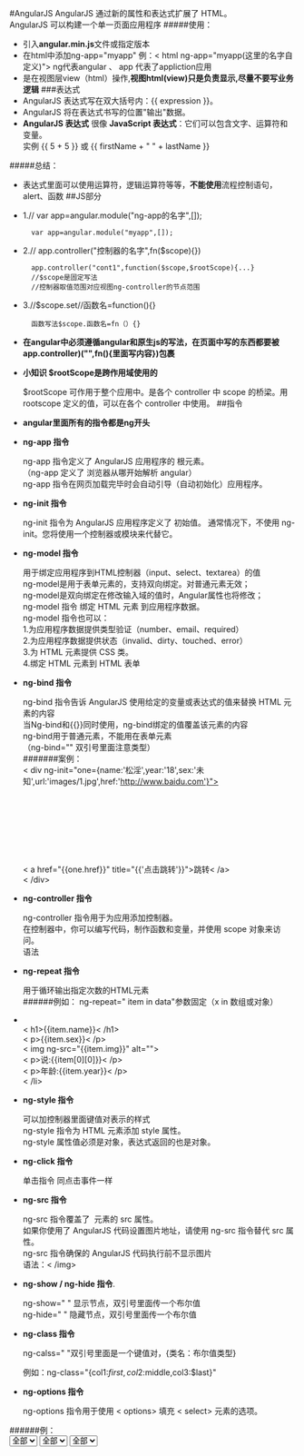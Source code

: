 #AngularJS
AngularJS 通过新的属性和表达式扩展了 HTML。  
AngularJS 可以构建一个单一页面应用程序
#####使用：
- 引入**angular.min.js**文件或指定版本
- 在html中添加ng-app="myapp" 例：< html ng-app="myapp(这里的名字自定义)"> ng代表angular 、 app 代表了appliction应用
- 是在视图层view（html）操作,**视图html(view)只是负责显示,尽量不要写业务逻辑**
###表达式
- AngularJS 表达式写在双大括号内：{{ expression }}。
- AngularJS 将在表达式书写的位置"输出"数据。
- **AngularJS 表达式** 很像 **JavaScript 表达式**：它们可以包含文字、运算符和变量。  
实例 {{ 5 + 5 }} 或 {{ firstName + " " + lastName }}

#####总结：


- 表达式里面可以使用运算符，逻辑运算符等等，**不能使用**流程控制语句，alert、函数
##JS部分
- 1.// var app=angular.module("ng-app的名字",[]);

		var app=angular.module("myapp",[]);


- 2.// app.controller("控制器的名字",fn($scope){})

		app.controller("cont1",function($scope,$rootScope){...}  
		//$scope是固定写法  
		//控制器取值范围对应视图ng-controller的节点范围
- 3.//$scope.set//函数名=function(){}

		函数写法$scope.函数名=fn（）{}
- **在angular中必须遵循angular和原生js的写法，在页面中写的东西都要被app.controller)("",fn(){里面写内容})包裹**
- **小知识 $rootScope是跨作用域使用的**

	$rootScope 可作用于整个应用中。是各个 controller 中 scope 的桥梁。用 rootscope 定义的值，可以在各个 controller 中使用。
##指令
- **angular里面所有的指令都是ng开头**
- **ng-app 指令**

	ng-app 指令定义了 AngularJS 应用程序的 根元素。     
    （ng-app 定义了 浏览器从哪开始解析 angular）    	 
	ng-app 指令在网页加载完毕时会自动引导（自动初始化）应用程序。
- **ng-init 指令**

	ng-init 指令为 AngularJS 应用程序定义了 初始值。
	通常情况下，不使用 ng-init。您将使用一个控制器或模块来代替它。

- **ng-model 指令**

	用于绑定应用程序到HTML控制器（input、select、textarea）的值  
	ng-model是用于表单元素的，支持双向绑定。对普通元素无效；  
	ng-model是双向绑定在修改输入域的值时，Angular属性也将修改；   
	ng-model 指令 绑定 HTML 元素 到应用程序数据。  
	ng-model 指令也可以：  
	1.为应用程序数据提供类型验证（number、email、required）  
	2.为应用程序数据提供状态（invalid、dirty、touched、error）  
	3.为 HTML 元素提供 CSS 类。  
	4.绑定 HTML 元素到 HTML 表单
- **ng-bind 指令** 

	ng-bind 指令告诉 AngularJS 使用给定的变量或表达式的值来替换 HTML 元素的内容  
	当Ng-bind和{{}}同时使用，ng-bind绑定的值覆盖该元素的内容  
	ng-bind用于普通元素，不能用在表单元素  
	（ng-bind="" 双引号里面注意类型）  
#######案例：   
	< div ng-init="one={name:'松淫',year:'18',sex:'未知',url:'images/1.jpg',href:'http://www.baidu.com'}">  
		<h1 ng-bind="'ok'"></h1>  
		<!-- ng-bind=""双引号里面要注意类型 -->  
		<p ng-bind="one.name"></p>  
		<p ng-bind="one.year"></p>  
		<img ng-src="{{one.url}}" alt="">  
		< a href="{{one.href}}" title="{{'点击跳转'}}">跳转< /a>  
	< /div>
- **ng-controller 指令**

	ng-controller 指令用于为应用添加控制器。  
	在控制器中，你可以编写代码，制作函数和变量，并使用 scope 对象来访问。  
	语法<element ng-controller="expression"></element>

- **ng-repeat 指令**

	用于循环输出指定次数的HTML元素  
######例如：
	ng-repeat=" item in data"参数固定（x in 数组或对象）  
	 	<li ng-repeat="item in data">  
			< h1>{{item.name}}< /h1>  
			< p>{{item.sex}}< /p>  
			< img ng-src="{{item.img}}" alt="">    
			< p>说:{{item[0][0]}}< /p>  
			< p>年龄:{{item.year}}< /p>  
		< /li>

- **ng-style 指令**

	可以加控制器里面键值对表示的样式  
	ng-style 指令为 HTML 元素添加 style 属性。  
	ng-style 属性值必须是对象，表达式返回的也是对象。

- **ng-click 指令**

	单击指令 同点击事件一样
- **ng-src 指令**

	ng-src 指令覆盖了 <img> 元素的 src 属性。  
	如果你使用了 AngularJS 代码设置图片地址，请使用 ng-src 指令替代 src 属性。  
	ng-src 指令确保的 AngularJS 代码执行前不显示图片  
	语法：<img ng-src="string">< /img>

- **ng-show / ng-hide  指令**.

	ng-show=" " 显示节点，双引号里面传一个布尔值  
	ng-hide=" " 隐藏节点，双引号里面传一个布尔值
- **ng-class 指令**

	ng-calss=" "双引号里面是一个键值对，{类名：布尔值类型}

	例如：ng-class="{col1:$first,col2:$middle,col3:$last}"

- **ng-options 指令**

	ng-options 指令用于使用 < options> 填充 < select> 元素的选项。
  
######例：  
	<select ng-model="v1" ng-options="val.a for val in data" ng-change="test(v1)">
		<!-- ___val.a for为了在option里面显示__ val(去壳) in data -->
		<!-- v1就是  中间的val -->
		<option value="">全部</option>
	</select>
	<!-- {a:'上海',b:[
		 			{c:'上海',e:['浦东新区','黄浦区','青浦区','卢湾区','闸北区','静安区']}
		 				]
		 		     }, -->
	<select ng-model="v2" ng-options="val.c for val in v1.b" ng-change="test(v1)">
		<option value="">全部</option>
	</select>
	<select ng-model="v3" ng-options="val for val in v2.e" ng-change="test(v1)">
		<option value="">全部</option>
	</select>
	<script>
		var app=angular.module("myapp",[]);
		app.controller("cont",function($scope){
			$scope.data=
 				[
		 			{a:'上海',b:[
		 				{c:'上海',e:['浦东新区','黄浦区','青浦区','卢湾区','闸北区','静安区']}
		 				]
		 		     },
		 	        {a:'北京',b:[{c:'北京',e:['东城区','西城区','崇文区','宣武区','朝阳区']}
		 	            ]
		 	         },
		            {a:'湖北',b:[{c:'武汉',e:['江岸区','江汉区','硚口区','武昌区','洪山区']},
		            {c:'襄阳',e:['襄城区','樊城区','襄州区','枣阳市','南漳县','保康县','老河口市']},
		            {c:'北平',e:['朝阳','老城区']}
		                ]
		            }
		 		];

			$scope.test=function(val){
				console.log(val);
			}
		})
- **ng-switch 指令**
	
	ng-switch 指令根据表达式显示或隐藏对应的部分。  
	对应的子元素使用 ng-switch-when 指令，如果匹配选中选择显示，其他为匹配的则移除。  
	你可以通过使用 ng-switch-default 指令设置默认选项，如果都没有匹配的情况，默认选项会显示  
	语法  
	<element ng-switch="expression">  
	.   <element ng-switch-when="value">< /element>  
	.   <element ng-switch-when="value">< /element>  
	.   <element ng-switch-when="value">< /element>  
	.   <element ng-switch-default></element>  
	< /element>
##过滤器
	过滤器使用一个管道字符（|）添加到表达式和指令中。  



	
<table>
 <tr>AngularJS 过滤器可用于转换数据（内置过滤器）：
  <td>currency货币格式化</td>
  <td>格式化数字为货币格式。</td>
 </tr>
 <tr>
  <td>filter查找</td>
  <td>从数组项中选择一个子集。该过滤器后跟一个冒号和一个模型名称。</td>
 </tr>
 <tr>
  <td>lowercase</td>
  <td>格式化字符串为小写。</td>
 </tr>
 <tr>
  <td>orderBy</td>
  <td>根据某个表达式排列数组。</td>
 </tr>
 <tr>
  <td>uppercase</td>
  <td>格式化字符串为大写。</td>
 </tr>
<tr>
  <td>limitTo 截取</td>
  <td>截取数据 {{"123456" | limitTo :2/-2}} // 从前面/后面开始截取2位</td>
 </tr>
</table>
#####时间 date格式化
	{{149016 | date:"yyyy-MM-dd HH:mm:ss"}} // 2017-06-15 10:09:25
	app.controller("cont",function($scope,$interval){
		var timer=$interval(function(){
				$scope.timer=new Date();
			},1000/24)
	})
>$interval

	$interval是angular独有的自带的定时器
#####number 格式化（保留小数）
{{149016.1945000 | number:2}}
#####filter查找
	filter 过滤器从数组中选择一个子集
	// 查找name为iphone的行
	{{ [{"age": 20,"id": 10,"name": "iphone"},
	{"age": 12,"id": 11,"name": "sunm xing"},
	{"age": 44,"id": 12,"name": "test abc"}
	] | filter:{'name':'iphone'} }}     
#####orderBy 排序
	// 根id降序排
	{{ [{"age": 20,"id": 10,"name": "iphone"},
	{"age": 12,"id": 11,"name": "sunm xing"},
	{"age": 44,"id": 12,"name": "test abc"}
	] | orderBy:'id':true }}
	
	// 根据id升序排
	{{ [{"age": 20,"id": 10,"name": "iphone"},
	{"age": 12,"id": 11,"name": "sunm xing"},
	{"age": 44,"id": 12,"name": "test abc"}
	] | orderBy:'id' }}
##自定义过滤器
	app.filter("过滤器名字",function(）{  
		return function（val）{  
			return val管道符前面的值} )}
>案例

	app.filter("test",function(){
			return function(val){
				console.log(val);  // val是管道符前面的值
				// console.log(year);   year 是冒号后面的值
				return val+"是:"+typeof val+"类型";
			}
		})
##表单
AngularJS 表单是输入控件的集合。
####数据绑定
Input 控件使用 ng-model 指令来实现数据绑定。

	<input type="text" ng-model="firstname">
#####Checkbox（复选框）
checkbox 的值为 true 或 false，可以使用 ng-model 指令绑定，它的值可以用于应用中：

	复选框选中后显示 h1 标签内容：
	
	< form>
	    <input type="checkbox" ng-model="myVar">
	< /form>
	 
	<h1 ng-show="myVar">My Header</h1>
#####单选框
我们可以使用 ng-model 来绑定单选按钮到你的应用中。
单选框使用同一个 ng-model ，可以有不同的值，但只有被选中的单选按钮的值会被使用。

	根据选中的单选按钮，显示信息：
	< form>
    选择一个选项:
    <input type="radio" ng-model="myVar" value="dogs">Dogs
    <input type="radio" ng-model="myVar" value="tuts">Tutorials
    <input type="radio" ng-model="myVar" value="cars">Cars
	< /form>
#####下拉菜单
使用 ng-model 指令可以将下拉菜单绑定到你的应用中。
ng-model 属性的值为你在下拉菜单选中的选项：
	
	根据选中的下拉菜单选项，显示信息：
	<form>
	选择一个选项:
	<select ng-model="myVar">
	    <option value="">
	    <option value="dogs">Dogs
	    <option value="tuts">Tutorials
	    <option value="cars">Cars
	</select>
	</form>
#####表单案例
	<body >
		<form name="myform">
			<input type="text" name="user" ng-model="test1" required ng-pattern="/[0-9]{3}/">
			<!-- angualr ng-pattern="/[0-9]{3}/" -->
			<input type="text" name="user1" ng-model="test2">
			<hr>
				<!-- 名字 form下面 user--> 
			<span>未修改状态:{{myform.user.$pristine}}</span>
			<span>未修改状态:{{myform.user1.$pristine}}</span>
	
			<hr>
			<span>
				已修改状态:{{myform.user.$dirty}}
			</span>
			<hr>
			<span>
				通过验证:{{myform.user.$valid}}
			</span>
			<span>
				不通过验证:{{myform.user.$invalid}}
			</span>
			<button ng-disabled="myform.user.$invalid">提交</button>
		</form>
		<script>	
			var app=angular.module("myapp",[]);
		</script>
	</body>
#####AngularJS输入验证（上面有案例）
- 1.$dirty      表单填写记录
- 2.$valid		字段内容合法
- 3.invalid		字段内容是非法的
- 4.pristine	表单没有填写记录
##AngularJS 路由
	1.AngularJS 路由允许我们通过不同的 URL 访问不同的内容。
	2.通过 AngularJS 可以实现多视图的单页Web应用（single page web application，SPA）。
	3.通常我们的URL形式为 http://runoob.com/first/page，但在单页Web应用
	中 AngularJS 通过 # + 标记 实现 例如：
	http://runoob.com/#/first
	http://runoob.com/#/second
	http://runoob.com/#/third
	4.当点击以上的任意一个链接时，向服务端请的地址都是一样的 (http://runoob.com/)。
	因为 # 号之后的内容在向服务端请求时会被浏览器忽略掉。 所以就需要在客户端实现 # 号后面
	内容的功能实现。
	5.路由 属于angularJS的扩展，需要额外引入文件 angular-route.js
	6.注意 注意：路由可以是并列关系的节点，指令是包裹关系的节点（写在一个div里面）
	7.路由要写在控制器前面
	8.templateUrl:path 加载页面需要在服务器下面测试。例：
	.when("/"
		{templateUrl:"tmpl/index.html //路径"
		})
**主要思想**：使用路由器时，一定要把所有页面想象成一个页面。（在服务器下面测试）
	
	实例解析：
	1、载入了实现路由的 js 文件：angular-route.js。
	2、包含了 ngRoute 模块作为主应用模块的依赖模块。
		angular.module('routingDemoApp',['ngRoute'])
	3、使用 ngView 指令。
		<div ng-view></div>
		该 div 内的 HTML 内容会根据路由的变化而变化。
	4、配置 $routeProvider，AngularJS $routeProvider 用来定义路由规则。
		module.config(['$routeProvider', function($routeProvider){
	  	  $routeProvider
	        .when('/',{template:'这是首页页面'})
	        .when('/computers',{template:'这是电脑分类页面'})
	        .when('/printers',{template:'这是打印机页面'})
	        .otherwise({redirectTo:'/'});
		}]);
		AngularJS 模块的 config 函数用于配置路由规则。通过使用 configAPI，我们请求把$routeProvider注入到我们的配置函数并且使用$routeProvider.whenAPI来定义我们的路由规则。
	$routeProvider 为我们提供了 when(path,object) & otherwise(object) 函数按顺序定义所有路由，函数包含两个参数:
		第一个参数是 URL 或者 URL 正则规则。
		第二个参数是路由配置对象。
	路由设置对象
	AngularJS 路由也可以通过不同的模板来实现。
	$routeProvider.when 函数的第一个参数是 URL 或者 URL 正则规则，第二个参数为路由配置对象。
		路由配置对象语法规则如下：
	$routeProvider.when(url, {
	    template: string,
	    templateUrl: string,
	    controller: string, function 或 array,
	    controllerAs: string,
	    redirectTo: string, function,
	    resolve: object<key, function>
	});
	参数说明：
		template:
			如果我们只需要在 ng-view 中插入简单的 HTML 内容，则使用该参数：
				.when('/computers',{template:'这是电脑分类页面'})
		templateUrl:
			如果我们只需要在 ng-view 中插入 HTML 模板文件，则使用该参数：
				$routeProvider.when('/computers', {
	    templateUrl: 'views/computers.html',
		});
	以上代码会从服务端获取 views/computers.html 文件内容插入到 ng-view 中。
	controller:
		function、string或数组类型，在当前模板上执行的controller函数，生成新的scope。
	controllerAs:
		string类型，为controller指定别名。
	redirectTo:
		重定向的地址。
	resolve:
		指定当前controller所依赖的其他模块。
	
**写法：**

	angular路由写法 -->
		<a href="#/">首页</a>
		<a href="#/list">列表页</a>
		<a href="#/show">显示页</a>
		<a href="#/test">没有</a>
	<div ng-view></div> //必须写（固定写法ng-view）

	<script>
		// var app=angular.module("myapp",['扩展'//带引号],函数名);
		var app=angular.module("myapp",['ngRoute'],RouterConfig);
		function RouterConfig($routeProvider){
			// $routeProvider路由提供者//配置 $routeProvider，AngularJS $routeProvider 用来定义路由规则。
			$routeProvider
				.when("/",
					{template:"<h1>我是首页</h1>"
				})
				.when("/list",
					{template:"<h1>我是列表页</h1>"
				})
				.when("/show",
					{template:"<h1>我是显示页面</h1>"
				})
				.otherwise({
					//如果没有路由就在这
					template:"<h1>404页面</h1>"
				})
		}    //（上）路由要写在控制器前面（下）
		app.controller("cont",function($scope){
			$scope.info="我是控制器数据";
			$scope.show=function(){
				alert($scope.info);
			}
		})
###指令系统（自定义指令系统）
	
	指令是一个封装好的功能,通过写在,视图的节点上,达到功能无限的复用
#####限制使用

	实例
	通过添加 restrict 属性,并设置只值为 "A", 来设置指令只能通过属性的方式来调用:
	var app = angular.module("myApp", []);
	app.directive("runoobDirective", function() {
	    return {
	        restrict : "A",//注释指令加replace:true,
	        template : "<h1>自定义指令!</h1>"
	    };
	});

	restrict 值可以是以下几种:
	E 作为元素名使用
	A 作为属性使用
	C 作为类名使用
	M 作为注释使用  需要加replace:true
	restrict 默认值为 EA, 即可以通过元素名和属性名来调用指令。
	// 推荐使用 AE两种类型
	//推荐使用replace:true,
######自定义指令
	
使用 .directive 函数来添加自定义的指令。  
要调用自定义指令，HTML 元素上需要添加自定义指令名。  
使用驼峰法来命名一个指令， **runoobDirective**, 但在使用它时需要以 - 分割, **runoob-directive**:
	
	AngularJS 实例
	<body ng-app="myApp">	
	<runoob-directive></runoob-directive>
	<script>
	var app = angular.module("myApp", []);
	app.directive("runoobDirective", function() {
	    return {
	        template : "<h1>自定义指令!</h1>"
	    };
	});
	</script>
	</body>
你可以通过以下方式来调用指令：（这些方式也能输出同样结果）
	
	元素名  <runoob-directive></runoob-directive>
	属性    <div runoob-directive></div>
	类名    <div class="runoob-directive"></div> 
	注释    <!-- directive: runoob-directive --> 注释指令需要必须加  
			replace:true属性 推荐 加 template:"<h1>我是指令系统</h1>",
###**注意:路由可以试并列关系的节点,指令是包裹关系的节点**
	
	路由：
		<a href="#/">
		<a href="#/list>
	指令：
	<div>
		<dirce></dirce>
		<div dirce><dirce>
	</div>//必须是包裹关系

##angular中的compile和link函数
	
	指令函数：
		compile：function（）{}//compile选项可以返回一个对象或函数。
		link：function（scope,iEle,iAttrs,ctrl,linker）{}//link函数主要用于操作dom元素,给dom元素绑定事件和监听.


	compile 选项本身并不会被频繁使用，但是 link 函数则会被经常使用。
	
![图片](./images/link.png)
	
	当设置了link选项，实际上是创建了一个postLink() 链接函数，以便compile() 函数可以定义链接函数。编译函数(compile)负责对模板DOM进行转换。
	链接函数(link)负责将作用域和DOM进行链接。

####link函数
	
	// controllerAs控制器名字
				controllerAs:"linker",
	link:function(scope,iElement,iAttrs,ctrl,linker){....}


	
	link属性值为一个函数,这个函数有五个参数:scope,iEle,iAttrs,ctrl,linker

	scope:指令所在的作用域,这个scope和指令定义的scope是一致的.//指令系统存放数据区$scope上面的数据
	
	iElement:指令元素的jqLite封装.//div元素
	
	iAttrs:指令元素的属性的集合//div上的属性
	
	ctrl:需要和require属性一起使用,用于调用其他指令的方法,指令之间的互相通信,这个在讲require属性的时候会详细解释
	
	linker:控制器名字//this绑定值，也是数据区上的数据
	（// linker  与  scope区别就是两个绑定的空对象，
	//一个指向this//一个指向$scope）


					



	
